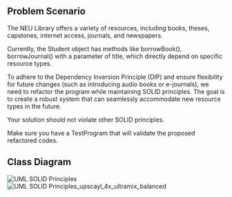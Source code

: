 ## Problem Scenario

The NEU Library offers a variety of resources, including books, theses, capstones, internet access, journals, and newspapers.

Currently, the Student object has methods like borrowBook(), borrowJournal() with a parameter of title, which directly depend on specific resource types.

To adhere to the Dependency Inversion Principle (DIP) and ensure flexibility for future changes (such as introducing audio books or e-journals), we need to refactor the program while maintaining SOLID principles. The goal is to create a robust system that can seamlessly accommodate new resource types in the future.

Your solution should not violate other SOLID principles.

Make sure you have a TestProgram that will validate the proposed refactored codes.

## Class Diagram
![UML SOLID Principles](https://github.com/AeronRedCelajes/SOLIDwithDesignPattern/assets/142370807/c78ad724-8106-41d9-9c06-6fce41f1c849)
![UML SOLID Principles_upscayl_4x_ultramix_balanced](https://github.com/AeronRedCelajes/SOLIDwithDesignPattern/assets/142370807/cd245722-6e06-45bb-a872-95dc74aa055c)
